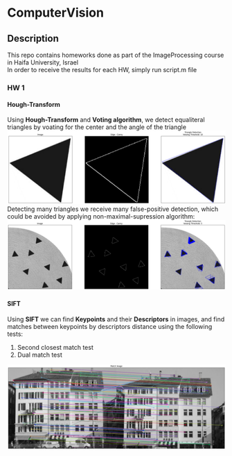 # ComputerVision
## Description
This repo contains homeworks done as part of the ImageProcessing course in Haifa University, Israel</br>
In order to receive the results for each HW, simply run script.m file

### HW 1
#### Hough-Transform
Using <b>Hough-Transform</b> and <b>Voting algorithm</b>, we detect equaliteral triangles by voating for the center and the angle of the triangle</br>
<img src="HW_1/Q_1/tests/test_3_results.png" width="1000">
Detecting many triangles we receive many false-positive detection, which could be avoided by applying non-maximal-supression algorithm:
<img src="/HW_1/Q_1/triangles_1/image003_results.png" width="1000">
#### SIFT
Using <b>SIFT</b> we can find <b>Keypoints</b> and their <b>Descriptors</b> in images, and find matches between keypoints by descriptors distance using the following tests:</br>
1. Second closest match test
2. Dual match test
<img src="/HW_1/Q_2/Part_2/Results.png" width="1000">
